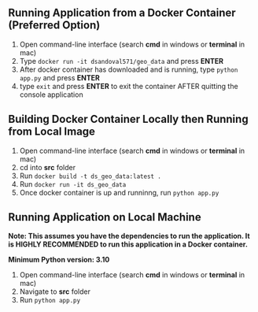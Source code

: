 ## Running Application from a Docker Container (Preferred Option)
1. Open command-line interface (search **cmd** in windows or **terminal** in mac)
2. Type ```docker run -it dsandoval571/geo_data``` and press **ENTER**
3. After docker container has downloaded and is running, type ```python app.py``` and press **ENTER**
4. type ```exit``` and press **ENTER** to exit the container AFTER quitting the console application


## Building Docker Container Locally then Running from Local Image
1. Open command-line interface (search **cmd** in windows or **terminal** in mac)
2. cd into **src** folder
3. Run ```docker build -t ds_geo_data:latest .```
4. Run ```docker run -it ds_geo_data```
5. Once docker container is up and runninng, run ```python app.py```


## Running Application on Local Machine
**Note: This assumes you have the dependencies to run the application. It is HIGHLY RECOMMENDED to run this application in a Docker container.**

**Minimum Python version: 3.10**

1. Open command-line interface (search **cmd** in windows or **terminal** in mac)
2. Navigate to **src** folder
3. Run ```python app.py```

